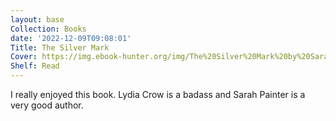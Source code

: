 ```yaml
---
layout: base
Collection: Books
date: '2022-12-09T09:08:01'
Title: The Silver Mark
Cover: https://img.ebook-hunter.org/img/The%20Silver%20Mark%20by%20Sarah%20Painter.jpg
Shelf: Read
---
```


I really enjoyed this book. Lydia Crow is a badass and Sarah Painter is a very good author.